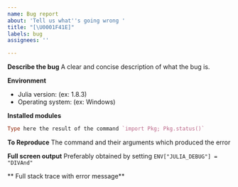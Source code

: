 ```yaml
---
name: Bug report
about: 'Tell us what''s going wrong '
title: "[\U0001F41E]"
labels: bug
assignees: ''

---
```


**Describe the bug**
A clear and concise description of what the bug is.

**Environment**
- Julia version: (ex: 1.8.3)
- Operating system: (ex: Windows)

**Installed modules**
```julia
Type here the result of the command `import Pkg; Pkg.status()`
```

**To Reproduce**
The command and their arguments which produced the error

**Full screen output**
Preferably obtained by setting `ENV["JULIA_DEBUG"] = "DIVAnd"`

** Full stack trace with error message**
